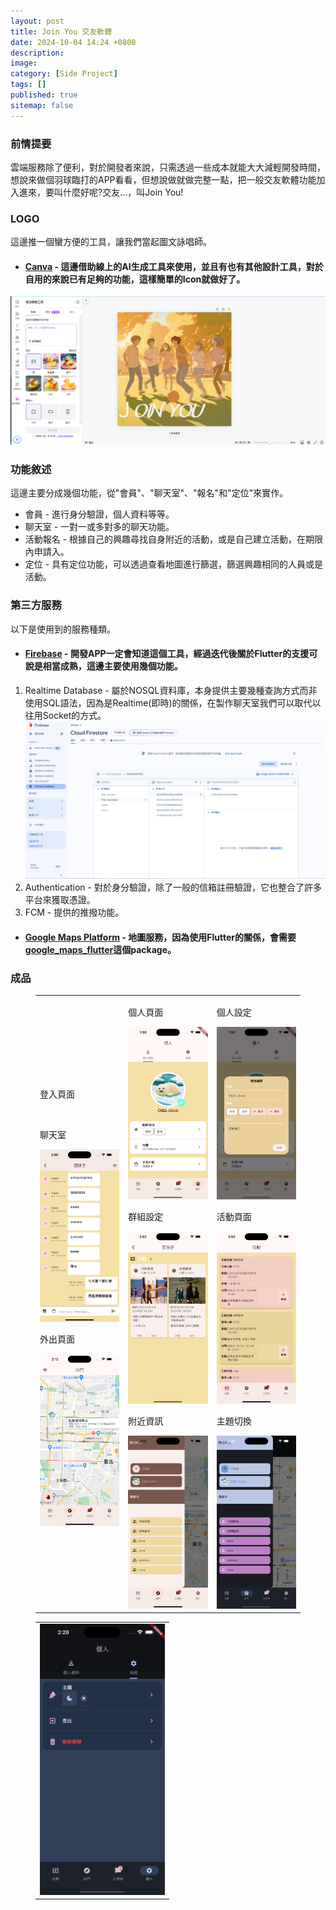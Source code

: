 ```yaml
---
layout: post
title: Join You 交友軟體
date: 2024-10-04 14:24 +0800
description:
image:
category: [Side Project]
tags: []
published: true
sitemap: false
---
```

### 前情提要
雲端服務除了便利，對於開發者來說，只需透過一些成本就能大大減輕開發時間，想說來做個羽球臨打的APP看看，但想說做就做完整一點，把一般交友軟體功能加入進來，要叫什麼好呢?交友...，叫Join You!

### LOGO
這邊推一個蠻方便的工具，讓我們當起圖文詠唱師。
* #### [Canva](https://www.canva.com/) - 這邊借助線上的AI生成工具來使用，並且有也有其他設計工具，對於自用的來說已有足夠的功能，這樣簡單的Icon就做好了。
![](/assets/img/post/2024-1004/p0.png)

### 功能敘述
這邊主要分成幾個功能，從"會員"、"聊天室"、"報名"和"定位"來實作。
* 會員 - 進行身分驗證，個人資料等等。
* 聊天室 - 一對一或多對多的聊天功能。
* 活動報名 - 根據自己的興趣尋找自身附近的活動，或是自己建立活動，在期限內申請入。
* 定位 - 具有定位功能，可以透過查看地圖進行篩選，篩選興趣相同的人員或是活動。

### 第三方服務
以下是使用到的服務種類。

* #### [Firebase](https://firebase.google.com) - 開發APP一定會知道這個工具，經過迭代後關於Flutter的支援可說是相當成熟，這邊主要使用幾個功能。
1. Realtime Database - 屬於NOSQL資料庫，本身提供主要幾種查詢方式而非使用SQL語法，因為是Realtime(即時)的關係，在製作聊天室我們可以取代以往用Socket的方式。
  ![](/assets/img/post/2024-1004/p11.png)
2. Authentication - 對於身分驗證，除了一般的信箱註冊驗證，它也整合了許多平台來獲取憑證。
3. FCM - 提供的推撥功能。
* #### [Google Maps Platform](https://developers.google.com/maps?hl=zh-tw) - 地圖服務，因為使用Flutter的關係，會需要[google_maps_flutter](https://pub.dev/packages/google_maps_flutter)這個package。

### 成品
<figure>
  <table>
    <tr>
        <td>
          <p>登入頁面</p><img src="/assets/img/post/2024-1004/p1.png" alt="" width="200">
          <p>聊天室</p><img src="/assets/img/post/2024-1004/p4.png" alt="" width="200">
          <p>外出頁面</p><img src="/assets/img/post/2024-1004/p7.png" alt="" width="200">
        </td>
        <td>
          <p>個人頁面</p><img src="/assets/img/post/2024-1004/p2.png" alt="" width="200">
          <p>群組設定</p><img src="/assets/img/post/2024-1004/p5.png" alt="" width="200">
          <p>附近資訊</p><img src="/assets/img/post/2024-1004/p8.png" alt="" width="200">
        </td>
        <td>
          <p>個人設定</p><img src="/assets/img/post/2024-1004/p3.png" alt="" width="200">
          <p>活動頁面</p><img src="/assets/img/post/2024-1004/p6.png" alt="" width="200">
          <p>主題切換</p><img src="/assets/img/post/2024-1004/p9.png" alt="" width="200">
        </td>
    </tr>
  </table>
  <table>
    <tr>
        <td>
          <img src="/assets/img/post/2024-1004/p10.png" alt="" width="200">
        </td>
    </tr>
  </table>
</figure>




